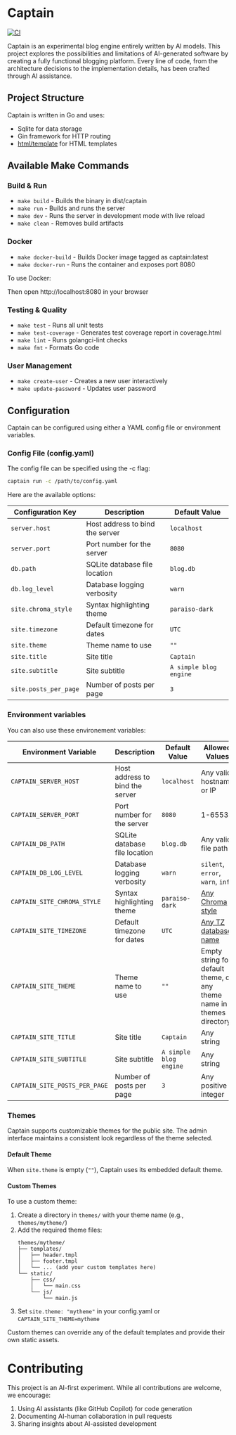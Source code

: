 # Captain

[![CI](https://github.com/shinuza/captain/actions/workflows/ci.yml/badge.svg)](https://github.com/shinuza/captain/actions/workflows/ci.yml)

Captain is an experimental blog engine entirely written by AI models. This project explores the possibilities and limitations of AI-generated software by creating a fully functional blogging platform. Every line of code, from the architecture decisions to the implementation details, has been crafted through AI assistance.

## Project Structure

Captain is written in Go and uses:
- Sqlite for data storage
- Gin framework for HTTP routing
- [html/template](https://pkg.go.dev/html/template) for HTML templates

## Available Make Commands

### Build & Run
- `make build` - Builds the binary in dist/captain
- `make run` - Builds and runs the server
- `make dev` - Runs the server in development mode with live reload
- `make clean` - Removes build artifacts

### Docker
- `make docker-build` - Builds Docker image tagged as captain:latest
- `make docker-run` - Runs the container and exposes port 8080

To use Docker:

Then open http://localhost:8080 in your browser

### Testing & Quality
- `make test` - Runs all unit tests
- `make test-coverage` - Generates test coverage report in coverage.html
- `make lint` - Runs golangci-lint checks
- `make fmt` - Formats Go code

### User Management
- `make create-user` - Creates a new user interactively
- `make update-password` - Updates user password

## Configuration

Captain can be configured using either a YAML config file or environment variables.

### Config File (config.yaml)

The config file can be specified using the -c flag:

```sh
captain run -c /path/to/config.yaml
```

Here are the available options:

| Configuration Key       | Description                         | Default Value   |
|-------------------------|-------------------------------------|-----------------|
| `server.host`           | Host address to bind the server     | `localhost`     |
| `server.port`           | Port number for the server          | `8080`          |
| `db.path`               | SQLite database file location       | `blog.db`       |
| `db.log_level`          | Database logging verbosity          | `warn`          |
| `site.chroma_style`     | Syntax highlighting theme           | `paraiso-dark`  |
| `site.timezone`         | Default timezone for dates          | `UTC`           |
| `site.theme`            | Theme name to use                   | `""`            |
| `site.title`            | Site title                         | `Captain`       |
| `site.subtitle`         | Site subtitle                      | `A simple blog engine` |
| `site.posts_per_page`   | Number of posts per page           | `3`             |

### Environment variables

You can also use these environement variables:

| Environment Variable          | Description                      | Default Value   | Allowed Values                                                                         |
|-------------------------------|----------------------------------|-----------------|----------------------------------------------------------------------------------------|
| `CAPTAIN_SERVER_HOST`         | Host address to bind the server  | `localhost`     | Any valid hostname or IP                                                               |
| `CAPTAIN_SERVER_PORT`         | Port number for the server       | `8080`          | 1-65535                                                                                |
| `CAPTAIN_DB_PATH`             | SQLite database file location    | `blog.db`       | Any valid file path                                                                    |
| `CAPTAIN_DB_LOG_LEVEL`        | Database logging verbosity       | `warn`          | `silent`, `error`, `warn`, `info`                                                      |
| `CAPTAIN_SITE_CHROMA_STYLE`   | Syntax highlighting theme        | `paraiso-dark`  | [Any Chroma style](https://xyproto.github.io/splash/docs/)                             |
| `CAPTAIN_SITE_TIMEZONE`       | Default timezone for dates       | `UTC`           | [Any TZ database name](https://en.wikipedia.org/wiki/List_of_tz_database_time_zones)   |
| `CAPTAIN_SITE_THEME`          | Theme name to use                | `""`            | Empty string for default theme, or any theme name in themes directory                  |
| `CAPTAIN_SITE_TITLE`          | Site title                       | `Captain`       | Any string                                                                             |
| `CAPTAIN_SITE_SUBTITLE`       | Site subtitle                    | `A simple blog engine` | Any string                                                                      |
| `CAPTAIN_SITE_POSTS_PER_PAGE` | Number of posts per page         | `3`             | Any positive integer                                                                   |

### Themes

Captain supports customizable themes for the public site. The admin interface maintains a consistent look regardless of the theme selected.

#### Default Theme
When `site.theme` is empty (`""`), Captain uses its embedded default theme.

#### Custom Themes
To use a custom theme:

1. Create a directory in `themes/` with your theme name (e.g., `themes/mytheme/`)
2. Add the required theme files:
   ```
   themes/mytheme/
   ├── templates/
   │   ├── header.tmpl
   │   ├── footer.tmpl
   │   └── ... (add your custom templates here)
   └── static/
       ├── css/
       │   └── main.css
       └── js/
           └── main.js
   ```
3. Set `site.theme: "mytheme"` in your config.yaml or `CAPTAIN_SITE_THEME=mytheme`

Custom themes can override any of the default templates and provide their own static assets.

# Contributing

This project is an AI-first experiment. While all contributions are welcome, we encourage:

1. Using AI assistants (like GitHub Copilot) for code generation
2. Documenting AI-human collaboration in pull requests
3. Sharing insights about AI-assisted development
